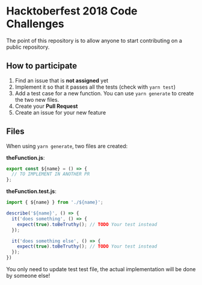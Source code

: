 # Hacktoberfest 2018 Code Challenges

The point of this repository is to allow anyone to start contributing on a
public repository.

## How to participate

1. Find an issue that is **not assigned** yet
2. Implement it so that it passes all the tests (check with `yarn test`)
3. Add a test case for a new function. You can use `yarn generate` to create the two new files.
4. Create your **Pull Request**
5. Create an issue for your new feature

## Files

When using `yarn generate`, two files are created:

**theFunction.js**:

```js
export const ${name} = () => {
  // TO IMPLEMENT IN ANOTHER PR
};
```

**theFunction.test.js**:

```js
import { ${name} } from './${name}';

describe('${name}', () => {
  it('does something', () => {
    expect(true).toBeTruthy(); // TODO Your test instead
  });

  it('does something else', () => {
    expect(true).toBeTruthy(); // TODO Your test instead
  });
})
```

You only need to update test test file, the actual implementation will be done
by someone else!
